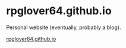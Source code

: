 rpglover64.github.io
====================

Personal website (eventually, probably a blog).

[rpglover64.github.io](http://rpglover64.github.io)
